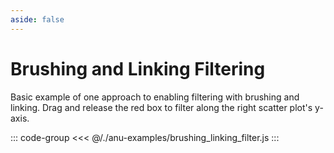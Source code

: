 ```yaml
---
aside: false
---
```

<script setup>
import { brushingLinkingFilter } from '../anu-examples/brushing_linking_filter.js'
</script>

# Brushing and Linking Filtering
Basic example of one approach to enabling filtering with brushing and linking. Drag and release the red box to filter along the right scatter plot's y-axis.

<singleView :scene="brushingLinkingFilter" />

::: code-group
<<< @/./anu-examples/brushing_linking_filter.js 
:::